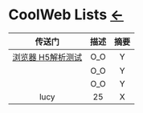 # CoolWeb Lists  [←](../index.md)

| 传送门 | 描述 | 摘要 |
|:---:|:---:|:---:|
| [浏览器 H5解析测试](http://html5test.com/) | O_O | Y |
| []() | O_O | Y |
| []() | O_O | Y |
| lucy | 25 | X |
